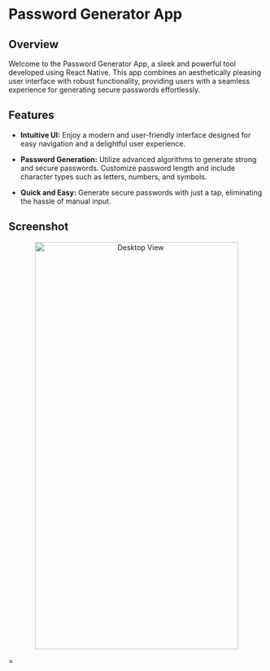 # Password Generator App


## Overview

Welcome to the Password Generator App, a sleek and powerful tool developed using React Native. This app combines an aesthetically pleasing user interface with robust functionality, providing users with a seamless experience for generating secure passwords effortlessly.

## Features

- **Intuitive UI:** Enjoy a modern and user-friendly interface designed for easy navigation and a delightful user experience.

- **Password Generation:** Utilize advanced algorithms to generate strong and secure passwords. Customize password length and include character types such as letters, numbers, and symbols.

- **Quick and Easy:** Generate secure passwords with just a tap, eliminating the hassle of manual input.

## Screenshot
<div align="center"><img src="https://res.cloudinary.com/dzxorfube/image/upload/v1700894205/samples/website%20screenshot/passgen_iksv57.png" alt="Desktop View" width="400" height="800"></div>

=
